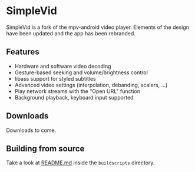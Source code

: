 # SimpleVid

SimpleVid is a fork of the mpv-android video player. Elements of the design have been updated and the app has been rebranded.


## Features

* Hardware and software video decoding
* Gesture-based seeking and volume/brightness control
* libass support for styled subtitles
* Advanced video settings (interpolation, debanding, scalers, ...)
* Play network streams with the "Open URL" function
* Background playback, keyboard input supported

## Downloads

Downloads to come.

## Building from source

Take a look at [README.md](buildscripts/README.md) inside the `buildscripts` directory.
